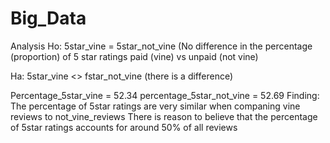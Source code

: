 # Big_Data


Analysis
Ho: 5star_vine = 5star_not_vine (No difference in the percentage (proportion) of 5 star ratings paid (vine) vs unpaid (not vine)

Ha: 5star_vine <> fstar_not_vine (there is a difference)

Percentage_5star_vine = 52.34
percentage_5star_not_vine = 52.69
Finding: The percentage of 5star ratings are very similar when companing vine reviews to not_vine_reviews
There is reason to believe that the percentage of 5star ratings accounts for around 50% of all reviews
